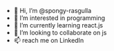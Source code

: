 - 👋 Hi, I’m @spongy-rasgulla
- 👀 I’m interested in programming 
- 🌱 I’m currently learning react.js
- 💞️ I’m looking to collaborate on js
- 📫 reach me on LinkedIn

<!---
spongy-rasgulla/spongy-rasgulla is a ✨ special ✨ repository because its `README.md` (this file) appears on your GitHub profile.
You can click the Preview link to take a look at your changes.
--->

